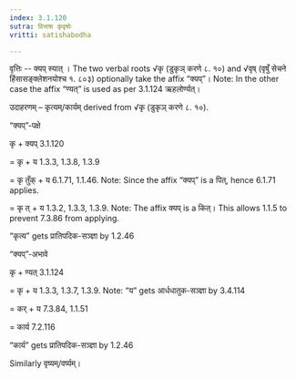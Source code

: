 ```yaml
---
index: 3.1.120
sutra: विभाषा कृवृषोः
vritti: satishabodha

---
```

वृत्तिः -- क्यप् स्यात् । The two verbal roots √कृ (डुकृञ् करणे ८. १०) and √वृष् (वृषुँ सेचने हिंसासङ्क्लेशनयोश्च १. ८०३) optionally take the affix “क्यप्”। Note: In the other case the affix “ण्यत्” is used as per 3.1.124 ऋहलोर्ण्यत्‌।


उदाहरणम् – कृत्यम्/कार्यम् derived from √कृ (डुकृञ् करणे ८. १०).


“क्यप्”-पक्षे

कृ + क्यप् 3.1.120

= कृ + य 1.3.3, 1.3.8, 1.3.9

= कृ तुँक् + य 6.1.71, 1.1.46. Note: Since the affix “क्यप्” is a पित्, hence 6.1.71 applies.

= कृ त् + य 1.3.2, 1.3.3, 1.3.9. Note: The affix क्यप् is a कित्। This allows 1.1.5 to prevent 7.3.86 from applying.

“कृत्य” gets प्रातिपदिक-सञ्ज्ञा by 1.2.46


“क्यप्”-अभावे

कृ + ण्यत् 3.1.124

= कृ + य 1.3.3, 1.3.7, 1.3.9. Note: “य” gets आर्धधातुक-सञ्ज्ञा by 3.4.114

= कर् + य 7.3.84, 1.1.51

= कार्य 7.2.116

“कार्य” gets प्रातिपदिक-सञ्ज्ञा by 1.2.46


Similarly वृष्यम्/वर्ष्यम्।